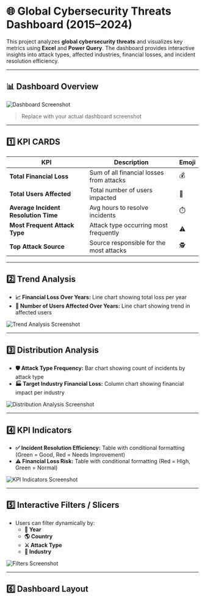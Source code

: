 # 🌐 Global Cybersecurity Threats Dashboard (2015–2024)

This project analyzes **global cybersecurity threats** and visualizes key metrics using **Excel** and **Power Query**. The dashboard provides interactive insights into attack types, affected industries, financial losses, and incident resolution efficiency.  

---

## **📊 Dashboard Overview**

![Dashboard Screenshot](path/to/your-dashboard-screenshot.png)  
> Replace with your actual dashboard screenshot

---

## **1️⃣ KPI CARDS**

| KPI | Description | Emoji |
|-----|------------|-------|
| **Total Financial Loss** | Sum of all financial losses from attacks | 💰 |
| **Total Users Affected** | Total number of users impacted | 👥 |
| **Average Incident Resolution Time** | Avg hours to resolve incidents | ⏱️ |
| **Most Frequent Attack Type** | Attack type occurring most frequently | ⚠️ |
| **Top Attack Source** | Source responsible for the most attacks | 🕵️ |

---

## **2️⃣ Trend Analysis**

- **📈 Financial Loss Over Years:** Line chart showing total loss per year  
- **👤 Number of Users Affected Over Years:** Line chart showing trend in affected users  

![Trend Analysis Screenshot](path/to/trend-analysis.png)

---

## **3️⃣ Distribution Analysis**

- **🛡️ Attack Type Frequency:** Bar chart showing count of incidents by attack type  
- **🏭 Target Industry Financial Loss:** Column chart showing financial impact per industry  

![Distribution Analysis Screenshot](path/to/distribution-analysis.png)

---

## **4️⃣ KPI Indicators**

- **✅ Incident Resolution Efficiency:** Table with conditional formatting (Green = Good, Red = Needs Improvement)  
- **⚠️ Financial Loss Risk:** Table with conditional formatting (Red = High, Green = Normal)  

![KPI Indicators Screenshot](path/to/kpi-indicators.png)

---

## **5️⃣ Interactive Filters / Slicers**

- Users can filter dynamically by:
  - **📅 Year**  
  - **🌎 Country**  
  - **⚔️ Attack Type**  
  - **🏢 Industry**  

![Filters Screenshot](path/to/filters.png)

---

## **6️⃣ Dashboard Layout**  

